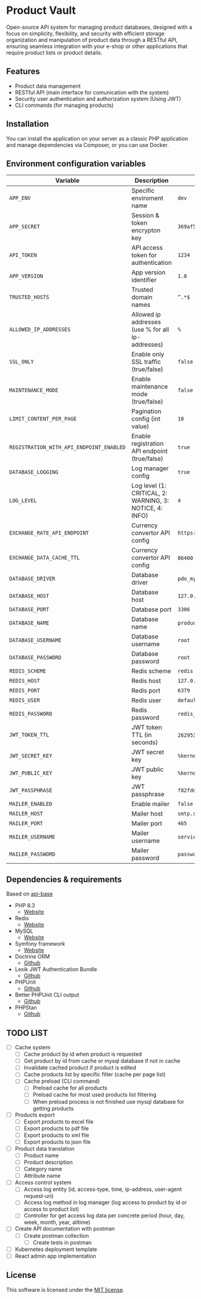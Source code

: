# Product Vault
Open-source API system for managing product databases, designed with a focus on simplicity, flexibility, and security with efficient storage organization and manipulation of product data through a RESTful API, ensuring seamless integration with your e-shop or other applications that require product lists or product details.

## Features
* Product data management
* RESTful API (main interface for comunication with the system)
* Security user authentication and authorization system (Using JWT)
* CLI commands (for managing products)

## Installation
You can install the application on your server as a classic PHP application and manage dependencies via Composer, or you can use Docker.

## Environment configuration variables
| Variable | Description | Example value |
| --- | --- | --- |
| `APP_ENV` | Specific enviroment name | `dev` |
| `APP_SECRET` | Session & token encrypton key | `369af56dccfce490cb9325e8b4b59a90` |
| `API_TOKEN` | API access token for authentication | `1234` |
| `APP_VERSION` | App version identifier | `1.0` |
| `TRUSTED_HOSTS` | Trusted domain names | `^.*$` |
| `ALLOWED_IP_ADDRESSES` | Allowed ip addresses (use % for all ip-addresses) | `%` |
| `SSL_ONLY` | Enable only SSL traffic (true/false) | `false` |
| `MAINTENANCE_MODE` | Enable maintenance mode (true/false) | `false` |
| `LIMIT_CONTENT_PER_PAGE` | Pagination config (int value) | `10` |
| `REGISTRATION_WITH_API_ENDPOINT_ENABLED` | Enable registration API endpoint (true/false) | `true` |
| `DATABASE_LOGGING` | Log manager config | `true` |
| `LOG_LEVEL` | Log level (1: CRITICAL, 2: WARNING, 3: NOTICE, 4: INFO) | `4` |
| `EXCHANGE_RATE_API_ENDPOINT` | Currency convertor API config | `https://open.er-api.com/v6/latest` |
| `EXCHANGE_DATA_CACHE_TTL` | Currency convertor API config | `86400` (1 day cache expiration) |
| `DATABASE_DRIVER` | Database driver | `pdo_mysql` |
| `DATABASE_HOST` | Database host | `127.0.0.1` |
| `DATABASE_PORT` | Database port | `3306` |
| `DATABASE_NAME` | Database name | `product_vault` |
| `DATABASE_USERNAME` | Database username | `root` |
| `DATABASE_PASSWORD` | Database password | `root` |
| `REDIS_SCHEME` | Redis scheme | `redis` |
| `REDIS_HOST` | Redis host | `127.0.0.1` |
| `REDIS_PORT` | Redis port | `6379` |
| `REDIS_USER` | Redis user | `default` |
| `REDIS_PASSWORD` | Redis password | `redis_test_password` |
| `JWT_TOKEN_TTL` | JWT token TTL (in seconds) | `2629536` (1 month token expiration) |
| `JWT_SECRET_KEY` | JWT secret key | `%kernel.project_dir%/config/jwt/private.pem` |
| `JWT_PUBLIC_KEY` | JWT public key | `%kernel.project_dir%/config/jwt/public.pem` |
| `JWT_PASSPHRASE` | JWT passphrase | `f82fdd5f4644df4ba8fe9d600c5026abc7d7e97cb4413607073d9fc03aa85ba4` |
| `MAILER_ENABLED` | Enable mailer | `false` |
| `MAILER_HOST` | Mailer host | `smtp.seznam.cz` |
| `MAILER_PORT` | Mailer port | `465` |
| `MAILER_USERNAME` | Mailer username | `service@becvar.xyz` |
| `MAILER_PASSWORD` | Mailer password | `password` |

## Dependencies & requirements
Based on [api-base](https://github.com/lukasbecvar/api-base)
* PHP 8.3
    * [Website](https://php.net)
* Redis
    * [Website](https://redis.io)
* MySQL
    * [Website](https://www.mysql.com)
* Symfony framework
    * [Website](https://symfony.com)
* Doctrine ORM
    * [Github](https://github.com/doctrine/orm)
* Lexik JWT Authentication Bundle
    * [Github](https://github.com/lexik/LexikJWTAuthenticationBundle)
* PHPUnit
    * [Github](https://github.com/sebastianbergmann/phpunit)
* Better PHPUnit CLI output
    * [Github](https://github.com/robiningelbrecht/phpunit-pretty-print)
* PHPStan
    * [Github](https://github.com/phpstan/phpstan)

## TODO LIST
- [ ] Cache system
    - [ ] Cache product by id when product is requested
    - [ ] Get product by id from cache or mysql database if not in cache
    - [ ] Invalidate cached product if product is edited
    - [ ] Cache products list by specific filter (cache per page list)
    - [ ] Cache preload (CLI command)
        - [ ] Preload cache for all products
        - [ ] Preload cache for most used products list filtering
        - [ ] When preload process is not finished use mysql database for getting products
- [ ] Products export
    - [ ] Export products to excel file
    - [ ] Export products to pdf file 
    - [ ] Export products to xml file
    - [ ] Export products to json file
- [ ] Product data translation
    - [ ] Product name
    - [ ] Product description
    - [ ] Category name
    - [ ] Attribute name
- [ ] Access control system
    - [ ] Access log entity (id, access-type, time, ip-address, user-agent request-uri)
    - [ ] Access log method in log manager (log access to product by id or access to product list)
    - [ ] Controller for get access log data per concrete period (hour, day, week, month, year, alltime)
- [ ] Create API documentation with postman
    - [ ] Create postman collection
        - [ ] Create tests in postman
- [ ] Kubernetes deployment template
- [ ] React admin app implementation

## License
This software is licensed under the [MIT license](https://github.com/lukasbecvar/product-vault/blob/main/LICENSE).
